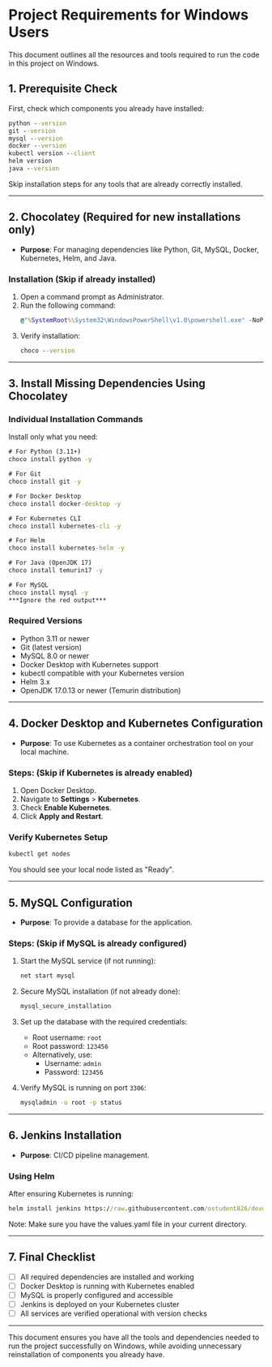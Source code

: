 # Project Requirements for Windows Users
This document outlines all the resources and tools required to run the code in this project on Windows.

## **1. Prerequisite Check**
First, check which components you already have installed:

```cmd
python --version
git --version
mysql --version
docker --version
kubectl version --client
helm version
java --version
```

Skip installation steps for any tools that are already correctly installed.

---
## **2. Chocolatey (Required for new installations only)**
- **Purpose**: For managing dependencies like Python, Git, MySQL, Docker, Kubernetes, Helm, and Java.

### **Installation** (Skip if already installed)
1. Open a command prompt as Administrator.
2. Run the following command:
   ```cmd
   @"%SystemRoot%\System32\WindowsPowerShell\v1.0\powershell.exe" -NoProfile -InputFormat None -ExecutionPolicy Bypass -Command "Set-ExecutionPolicy Bypass -Scope Process -Force; [System.Net.ServicePointManager]::SecurityProtocol = [System.Net.ServicePointManager]::SecurityProtocol -bor 3072; iex ((New-Object System.Net.WebClient).DownloadString('https://community.chocolatey.org/install.ps1'))" && SET "PATH=%PATH%;%ALLUSERSPROFILE%\chocolatey\bin"
   ```
3. Verify installation:
   ```cmd
   choco --version
   ```

---
## **3. Install Missing Dependencies Using Chocolatey**
### **Individual Installation Commands**
Install only what you need:

```cmd
# For Python (3.11+)
choco install python -y

# For Git
choco install git -y

# For Docker Desktop
choco install docker-desktop -y

# For Kubernetes CLI
choco install kubernetes-cli -y

# For Helm
choco install kubernetes-helm -y

# For Java (OpenJDK 17)
choco install temurin17 -y

# For MySQL
choco install mysql -y
***Ignore the red output***
```

### **Required Versions**
- Python 3.11 or newer
- Git (latest version)
- MySQL 8.0 or newer
- Docker Desktop with Kubernetes support
- kubectl compatible with your Kubernetes version
- Helm 3.x
- OpenJDK 17.0.13 or newer (Temurin distribution)

---
## **4. Docker Desktop and Kubernetes Configuration**
- **Purpose**: To use Kubernetes as a container orchestration tool on your local machine.

### **Steps:** (Skip if Kubernetes is already enabled)
1. Open Docker Desktop.
2. Navigate to **Settings** > **Kubernetes**.
3. Check **Enable Kubernetes**.
4. Click **Apply and Restart**.

### **Verify Kubernetes Setup**
```cmd
kubectl get nodes
```
You should see your local node listed as "Ready".

---
## **5. MySQL Configuration**
- **Purpose**: To provide a database for the application.

### **Steps:** (Skip if MySQL is already configured)
1. Start the MySQL service (if not running):
   ```cmd
   net start mysql
   ```

2. Secure MySQL installation (if not already done):
   ```cmd
   mysql_secure_installation
   ```

3. Set up the database with the required credentials:
   - Root username: `root`
   - Root password: `123456`
   - Alternatively, use:
     - Username: `admin`
     - Password: `123456`

4. Verify MySQL is running on port `3306`:
   ```cmd
   mysqladmin -u root -p status
   ```

---
## **6. Jenkins Installation**
- **Purpose**: CI/CD pipeline management.

### **Using Helm**
After ensuring Kubernetes is running:

```cmd
helm install jenkins https://raw.githubusercontent.com/ostudent826/devops_experts_project/main/jenkins-5.8.3.tgz -f values.yaml
```

Note: Make sure you have the values.yaml file in your current directory.

---
## **7. Final Checklist**
- [ ] All required dependencies are installed and working
- [ ] Docker Desktop is running with Kubernetes enabled
- [ ] MySQL is properly configured and accessible
- [ ] Jenkins is deployed on your Kubernetes cluster
- [ ] All services are verified operational with version checks

---
This document ensures you have all the tools and dependencies needed to run the project successfully on Windows, while avoiding unnecessary reinstallation of components you already have.
